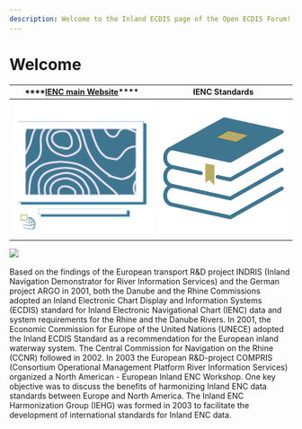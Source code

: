 ```yaml
---
description: Welcome to the Inland ECDIS page of the Open ECDIS Forum!
---
```


# Welcome

| \*\*\*\*[**IENC main Website**](https://ienc.gitbook.io/ienc/)\*\*\*\* | IENC Standards |
| :---: | :---: |
| ![](.gitbook/assets/iehg_main.png)[ ](https://ienc.gitbook.io/ienc/) | ![](.gitbook/assets/iehg_standards.png)  |

![](http://ienc.openecdis.org/images/iehg.gif)

Based on the findings of the European transport R&D project INDRIS \(Inland Navigation Demonstrator for River Information Services\) and the German project ARGO in 2001, both the Danube and the Rhine Commissions adopted an Inland Electronic Chart Display and Information Systems \(ECDIS\) standard for Inland Electronic Navigational Chart \(IENC\) data and system requirements for the Rhine and the Danube Rivers. In 2001, the Economic Commission for Europe of the United Nations \(UNECE\) adopted the Inland ECDIS Standard as a recommendation for the European inland waterway system. The Central Commission for Navigation on the Rhine \(CCNR\) followed in 2002. In 2003 the European R&D-project COMPRIS \(Consortium Operational Management Platform River Information Services\) organized a North American - European Inland ENC Workshop. One key objective was to discuss the benefits of harmonizing Inland ENC data standards between Europe and North America. The Inland ENC Harmonization Group \(IEHG\) was formed in 2003 to facilitate the development of international standards for Inland ENC data.

